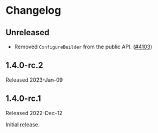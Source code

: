 # Changelog

## Unreleased

* Removed `ConfigureBuilder` from the public API.
  ([#4103](https://github.com/open-telemetry/opentelemetry-dotnet/pull/4103))

## 1.4.0-rc.2

Released 2023-Jan-09

## 1.4.0-rc.1

Released 2022-Dec-12

Initial release.

